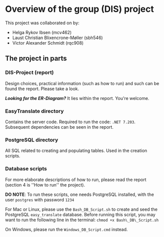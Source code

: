 # Overview of the group (DIS) project
This project was collaborated on by:
- Helga Rykov Ibsen (mcv462)
- Laust Christian Blixencrone-Møller (sbh546)
- Victor Alexander Schmidt (rqc908)

## The project in parts

### DIS-Project (report)
Design choices, practical information (such as how to run) and such can be found the report. Please take a look.

***Looking for the ER-Diagram?*** It lies within the report. You're welcome.

### EasyTranslate directory
Contains the server code. Required to run the code: `.NET 7.203`. Subsequent dependencies can be seen in the report.

### PostgreSQL directory
All SQL related to creating and populating tables. Used in the creation scripts.

### Database scripts
For more elaborate descriptions of how to run, please read the report (section 4 is ''How to run'' the project).

**DO NOTE**: To run these scripts, one needs PostgreSQL installed, with the user `postgres` with password `1234`

For Mac or Linux, please use the `Bash_DB_Script.sh` to create and seed the PostgreSQL `easy_translate` database. Before running this script, you may want to run the following line in the terminal: `chmod +x Bash\_DB\_Script.sh`

On Windows, please run the `Windows_DB_Script.cmd` instead.
